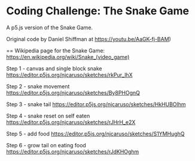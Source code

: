 # Coding Challenge: The Snake Game

A p5.js version of the Snake Game.

Original code by Daniel Shiffman at https://youtu.be/AaGK-fj-BAM)

==
Wikipedia page for the Snake Game: https://en.wikipedia.org/wiki/Snake_(video_game)

Step 1 - canvas and single block snake
https://editor.p5js.org/njcaruso/sketches/rkPur_lhX

Step 2 - snake movement
https://editor.p5js.org/njcaruso/sketches/By8PHOgnQ

Step 3 - snake tail
https://editor.p5js.org/njcaruso/sketches/HkHUBOlhm

Step 4 - snake reset on self eaten
https://editor.p5js.org/njcaruso/sketches/rJHrH_e2X

Step 5 - add food
https://editor.p5js.org/njcaruso/sketches/S1YMHughQ

Step 6 - grow tail on eating food
https://editor.p5js.org/njcaruso/sketches/rJdKHOghm

